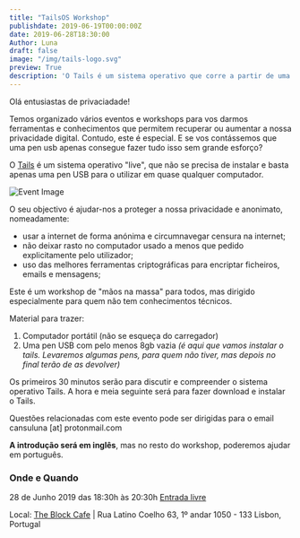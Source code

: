 ```yaml
---
title: "TailsOS Workshop"
publishdate: 2019-06-19T00:00:00Z
date: 2019-06-28T18:30:00
Author: Luna
draft: false
image: "/img/tails-logo.svg"
preview: True
description: 'O Tails é um sistema operativo que corre a partir de uma pen usb e protege a nossa privacidade.'
---
```


Olá entusiastas de privaciadade!

Temos organizado vários eventos e workshops para vos darmos ferramentas e conhecimentos que permitem recuperar ou aumentar a nossa privacidade digital. Contudo, este é especial. E se vos contássemos que uma pen usb apenas consegue fazer tudo isso sem grande esforço?

O [Tails](https://tails.boum.org/) é um sistema operativo "live", que não se precisa de instalar e basta apenas uma pen USB para o utilizar em quase qualquer computador.

![Event Image](/img/tails-logo.svg)

O seu objectivo é ajudar-nos a proteger a nossa privacidade e anonimato, nomeadamente:
- usar a internet de forma anónima e circumnavegar censura na internet;
- não deixar rasto no computador usado a menos que pedido explicitamente pelo utilizador;
- uso das melhores ferramentas criptográficas para encriptar ficheiros, emails e mensagens;

Este é um workshop de "mãos na massa" para todos, mas dirigido especialmente para quem não tem conhecimentos técnicos.

Material para trazer:
  1. Computador portátil (não se esqueça do carregador)
  2. Uma pen USB com pelo menos 8gb vazia *(é aqui que vamos instalar o tails. Levaremos algumas pens, para quem não tiver, mas depois no final terão de as devolver)*

Os primeiros 30 minutos serão para discutir e compreender o sistema operativo Tails. A hora e meia seguinte será para fazer download e instalar o Tails.

Questões relacionadas com este evento pode ser dirigidas para o email cansuluna [at] protonmail.com


**A introdução será em inglês**, mas no resto do workshop, poderemos ajudar em português.

### Onde e Quando
28 de Junho 2019 das 18:30h às 20:30h
[Entrada livre](https://www.meetup.com/Social-at-The-Block-Cafe/events/262428910/)

Local: [The Block Cafe](http://theblock.cafe/) |  Rua Latino Coelho 63, 1º andar 1050 - 133 Lisbon, Portugal


